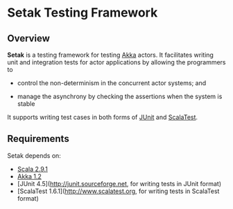 Setak Testing Framework
========================

Overview
---------

__Setak__ is a testing framework for testing [Akka](http://akka.io) actors. 
It facilitates writing unit and integration tests for actor applications by allowing the programmers to 

- control the non-determinism in the concurrent actor systems; and 

- manage the asynchrony by checking the assertions when the system is stable

It supports writing test cases in both forms of [JUnit](http://junit.sourceforge.net/) and [ScalaTest](http://www.scalatest.org).


Requirements
--------------

Setak depends on:

- [Scala 2.9.1](http://www.scala-lang.org/)
- [Akka 1.2](http://akka.io/)
- [JUnit 4.5](http://junit.sourceforge.net, for writing tests in JUnit format)
- [ScalaTest 1.6.1](http://www.scalatest.org, for writing tests in ScalaTest format)
